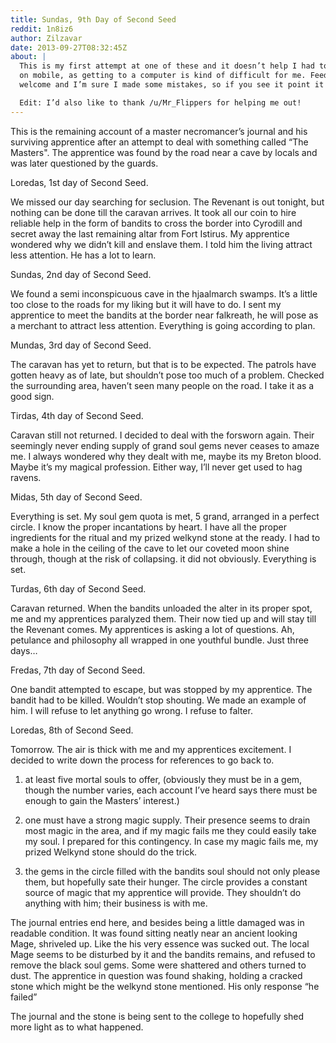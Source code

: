 ```yaml
---
title: Sundas, 9th Day of Second Seed
reddit: 1n8iz6
author: Zilzavar
date: 2013-09-27T08:32:45Z
about: |
  This is my first attempt at one of these and it doesn’t help I had to do it
  on mobile, as getting to a computer is kind of difficult for me. Feedback
  welcome and I’m sure I made some mistakes, so if you see it point it out.

  Edit: I’d also like to thank /u/Mr_Flippers for helping me out!
---
```


This is the remaining account of a master necromancer’s journal and his
surviving apprentice after an attempt to deal with something called “The
Masters". The apprentice was found by the road near a cave by locals and was
later questioned by the guards.

Loredas, 1st day of Second Seed.

We missed our day searching for seclusion. The Revenant is out tonight, but
nothing can be done till the caravan arrives. It took all our coin to hire
reliable help in the form of bandits to cross the border into Cyrodill and
secret away the last remaining altar from Fort Istirus. My apprentice wondered
why we didn’t kill and enslave them. I told him the living attract less
attention. He has a lot to learn.

Sundas, 2nd day of Second Seed.

We found a semi inconspicuous cave in the hjaalmarch swamps. It’s a little too
close to the roads for my liking but it will have to do. I sent my apprentice to
meet the bandits at the border near falkreath, he will pose as a merchant to
attract less attention. Everything is going according to plan.

Mundas, 3rd day of Second Seed.

The caravan has yet to return, but that is to be expected. The patrols have
gotten heavy as of late, but shouldn’t pose too much of a problem. Checked the
surrounding area, haven’t seen many people on the road. I take it as a good
sign.

Tirdas, 4th day of Second Seed.

Caravan still not returned. I decided to deal with the forsworn again. Their
seemingly never ending supply of grand soul gems never ceases to amaze me. I
always wondered why they dealt with me, maybe its my Breton blood. Maybe it’s my
magical profession. Either way, I’ll never get used to hag ravens.

Midas, 5th day of Second Seed.

Everything is set. My soul gem quota is met, 5 grand, arranged in a perfect
circle. I know the proper incantations by heart. I have all the proper
ingredients for the ritual and my prized welkynd stone at the ready. I had to
make a hole in the ceiling of the cave to let our coveted moon shine through,
though at the risk of collapsing. it did not obviously. Everything is set.

Turdas, 6th day of Second Seed.

Caravan returned. When the bandits unloaded the alter in its proper spot, me and
my apprentices paralyzed them. Their now tied up and will stay till the Revenant
comes. My apprentices is asking a lot of questions. Ah, petulance and philosophy
all wrapped in one youthful bundle. Just three days…

Fredas, 7th day of Second Seed.

One bandit attempted to escape, but was stopped by my apprentice. The bandit had
to be killed. Wouldn’t stop shouting. We made an example of him. I will refuse
to let anything go wrong. I refuse to falter.

Loredas, 8th of Second Seed.

Tomorrow. The air is thick with me and my apprentices excitement. I decided to
write down the process for references to go back to.

1. at least five mortal souls to offer, (obviously they must be in a gem, though
   the number varies, each account I’ve heard says there must be enough to gain
   the Masters’ interest.)

2. one must have a strong magic supply. Their presence seems to drain most magic
   in the area, and if my magic fails me they could easily take my soul. I
   prepared for this contingency. In case my magic fails me, my prized Welkynd
   stone should do the trick.

3. the gems in the circle filled with the bandits soul should not only please
   them, but hopefully sate their hunger. The circle provides a constant source
   of magic that my apprentice will provide. They shouldn’t do anything with
   him; their business is with me.

The journal entries end here, and besides being a little damaged was in readable
condition. It was found sitting neatly near an ancient looking Mage, shriveled
up. Like the his very essence was sucked out. The local Mage seems to be
disturbed by it and the bandits remains, and refused to remove the black soul
gems. Some were shattered and others turned to dust. The apprentice in question
was found shaking, holding a cracked stone which might be the welkynd stone
mentioned. His only response “he failed”

The journal and the stone is being sent to the college to hopefully shed more
light as to what happened.
